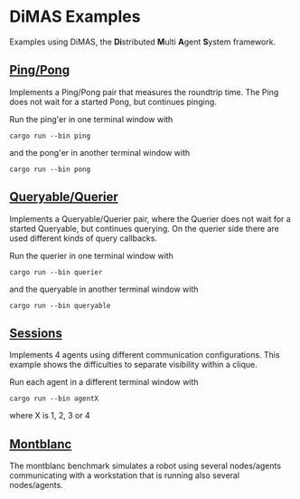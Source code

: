 # DiMAS Examples

Examples using DiMAS, the **Di**stributed **M**ulti **A**gent **S**ystem framework.

## [Ping/Pong](https://github.com/dimas-fw/examples/tree/main/pingpong)

Implements a Ping/Pong pair that measures the roundtrip time. The Ping does not
wait for a started Pong, but continues pinging.

Run the ping'er in one terminal window with

```shell
cargo run --bin ping
```

and the pong'er in another terminal window with

```shell
cargo run --bin pong
```

## [Queryable/Querier](https://github.com/dimas-fw/examples/tree/main/queries)

Implements a Queryable/Querier pair, where the Querier does not wait for
a started Queryable, but continues querying. On the querier side there are 
used different kinds of query callbacks. 

Run the querier in one terminal window with

```shell
cargo run --bin querier
```

and the queryable in another terminal window with

```shell
cargo run --bin queryable
```

## [Sessions](https://github.com/dimas-fw/examples/tree/main/sessions)

Implements 4 agents using different communication configurations. 
This example shows the difficulties to separate visibility within a clique.

Run each agent in a different terminal window with

```shell
cargo run --bin agentX
```
where X is 1, 2, 3 or 4


## [Montblanc](https://github.com/dimas-fw/examples/tree/main/montblanc)

The montblanc benchmark simulates a robot using several nodes/agents communicating
with a workstation that is running also several nodes/agents.
